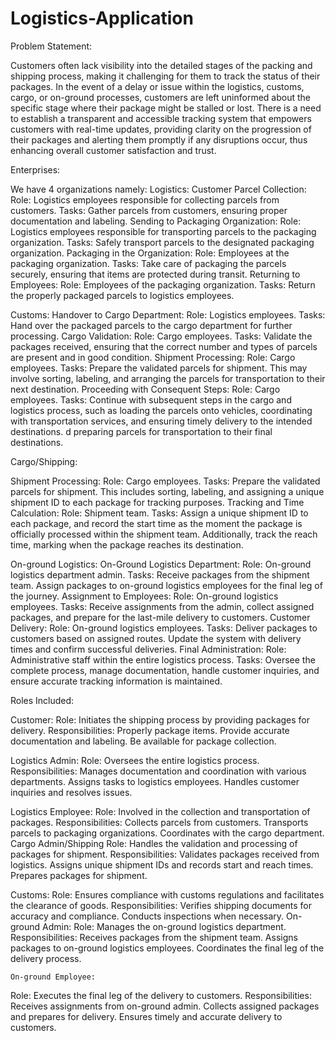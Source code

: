 # Logistics-Application

Problem Statement:

Customers often lack visibility into the detailed stages of the packing and shipping process, making it 
challenging for them to track the status of their packages. In the event of a delay or issue within the logistics, 
customs, cargo, or on-ground processes, customers are left uninformed about the specific stage where their package 
might be stalled or lost. There is a need to establish a transparent and accessible tracking system that empowers 
customers with real-time updates, providing clarity on the progression of their packages and alerting them promptly 
if any disruptions occur, thus enhancing overall customer satisfaction and trust.

Enterprises:

We have 4 organizations namely:
Logistics: 
Customer Parcel Collection:
	Role: Logistics employees responsible for collecting parcels from customers.
	Tasks: Gather parcels from customers, ensuring proper documentation and labeling.
Sending to Packaging Organization:
	Role: Logistics employees responsible for transporting parcels to the packaging organization.
	Tasks: Safely transport parcels to the designated packaging organization.
Packaging in the Organization:
	Role: Employees at the packaging organization.
	Tasks: Take care of packaging the parcels securely, ensuring that items are protected during transit.
Returning to Employees:
	Role: Employees of the packaging organization.
	Tasks: Return the properly packaged parcels to logistics employees.

Customs:
Handover to Cargo Department:
Role: Logistics employees.
Tasks: Hand over the packaged parcels to the cargo department for further processing.
Cargo Validation:
Role: Cargo employees.
Tasks: Validate the packages received, ensuring that the correct number and types of parcels are present and in good condition.
Shipment Processing:
Role: Cargo employees.
Tasks: Prepare the validated parcels for shipment. This may involve sorting, labeling, and arranging the parcels for transportation to their next destination.
Proceeding with Consequent Steps:
Role: Cargo employees.
Tasks: Continue with subsequent steps in the cargo and logistics process, such as loading the parcels onto vehicles, coordinating with transportation services, and ensuring timely delivery to the intended destinations.
d preparing parcels for transportation to their final destinations.

Cargo/Shipping:

Shipment Processing:
Role: Cargo employees.
Tasks: Prepare the validated parcels for shipment. This includes sorting, labeling, and assigning a unique shipment ID to each package for tracking purposes.
Tracking and Time Calculation:
Role: Shipment team.
Tasks: Assign a unique shipment ID to each package, and record the start time as the moment the package is officially processed within the shipment team. Additionally, track the reach time, marking when the package reaches its destination.

On-ground Logistics:
On-Ground Logistics Department:
Role: On-ground logistics department admin.
Tasks: Receive packages from the shipment team. Assign packages to on-ground logistics employees for the final leg of the journey.
Assignment to Employees:
Role: On-ground logistics employees.
Tasks: Receive assignments from the admin, collect assigned packages, and prepare for the last-mile delivery to customers.
Customer Delivery:
Role: On-ground logistics employees.
Tasks: Deliver packages to customers based on assigned routes. Update the system with delivery times and confirm successful deliveries.
Final Administration:
Role: Administrative staff within the entire logistics process.
Tasks: Oversee the complete process, manage documentation, handle customer inquiries, and ensure accurate tracking information is maintained.


Roles Included:

Customer:
Role:
Initiates the shipping process by providing packages for delivery.
Responsibilities:
Properly package items.
Provide accurate documentation and labeling.
Be available for package collection.

Logistics Admin:
Role:
Oversees the entire logistics process.
Responsibilities:
Manages documentation and coordination with various departments.
Assigns tasks to logistics employees.
Handles customer inquiries and resolves issues.

Logistics Employee:
Role:
Involved in the collection and transportation of packages.
Responsibilities:
Collects parcels from customers.
Transports parcels to packaging organizations.
Coordinates with the cargo department.
Cargo Admin/Shipping
Role:
Handles the validation and processing of packages for shipment.
Responsibilities:
Validates packages received from logistics.
Assigns unique shipment IDs and records start and reach times.
Prepares packages for shipment.


Customs:
Role:
Ensures compliance with customs regulations and facilitates the clearance of goods.
Responsibilities:
Verifies shipping documents for accuracy and compliance.
Conducts inspections when necessary.
On-ground Admin:
	Role:
	Manages the on-ground logistics department.
	Responsibilities:
	Receives packages from the shipment team.
	Assigns packages to on-ground logistics employees.
	Coordinates the final leg of the delivery process.

    On-ground Employee:
Role:
Executes the final leg of the delivery to customers.
Responsibilities:
Receives assignments from on-ground admin.
Collects assigned packages and prepares for delivery.
Ensures timely and accurate delivery to customers.